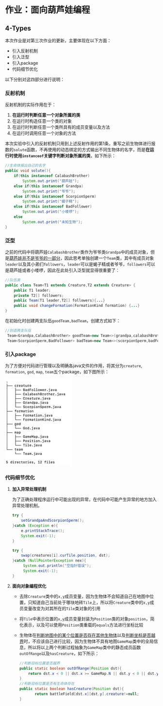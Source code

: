 # 作业：面向葫芦娃编程

## 4-Types

本次作业是对第三次作业的更新，主要体现在以下方面：

* 引入反射机制
* 引入泛型
* 引入package
* 代码细节优化

以下分别对这四部分进行说明：

### 反射机制

反射机制的实际作用在于：

1. **在运行时判断任意一个对象所属的类**
2. 在运行时构造任意一个类的对象
3. 在运行时判断任意一个类所具有的成员变量以及方法
4. 在运行时调用任意一个对象的方法

本次实验中引入的反射机制只用到上述反射作用的第1条，重写之前生物体进行报数的`solute`函数，不再使用的动态绑定的方式输出不同生物体的名字，而是**在运行时使用`instanceof`关键字判断对象所属的类**，如下所示：

```java
//生命体报出自己的名字
public void solute(){
    if(this instanceof CalabashBrother)
        System.out.print("葫芦娃");
    else if(this instanceof Grandpa)
        System.out.print("爷爷");
    else if(this instanceof ScorpionSperm)
        System.out.print("蝎子精");
    else if(this instanceof BadFollower)
        System.out.print("小喽啰");
    else
        System.out.print("未知生物");
}
```

### 泛型

之前的代码中将葫芦娃`CalabashBrother`类作为爷爷类`Grandpa`中的成员对象，但是<u>葫芦娃并不是爷爷的一部分</u>，因此思考单独创建一个`Team`类，其中有成员对象`leader`以及其小弟们`followers`，`leader`可以是蝎子精或者爷爷，`followers`可以是葫芦娃或者小喽啰，因此在此处引入泛型就显得很重要了：

```java
//队伍类
public class Team<T1 extends Creature,T2 extends Creature> {
    public T1 leader;
    private T2[] followers;
    public Team(T1 leader,T2[] followers){...}
    public void changeFormation(FormationKind formation) {...}
}
```

在初始化时创建两支队伍`goodTeam,badTeam`，创建方式如下：

```java
//创造两支队伍
 Team<Grandpa,CalabashBrother> goodTeam=new Team<>(grandpa,calabashBrothers);
 Team<ScorpionSperm,BadFollower> badTeam=new Team<>(scorpionSperm,badFollowers);
```

### 引入package

为了方便对代码进行管理以及明确各java文件的作用，将其分为`creature`, `formation`, `god`, `map`, `team`五个package，如下图所示：

<img src="4-Types/闫雨呼-161220154/1.png" alt="image-20191030145830713" style="zoom:50%;" />

### 代码细节优化

1. **加入异常处理机制**

   为了正确处理程序运行中可能出现的异常，在代码中可能产生异常的地方加入异常处理机制。

   ```java
   try {
       setGrandpaAndScorpionSperm();
   }catch (Exception e){
       e.printStackTrace();
       System.exit(-1);
   }
   ```

   ```java
   try {
       swap(creatures[i].curTile.position, dst);
   }catch (NullPointerException nex){
   		System.out.println("空指针错误");
   		System.exit(-1);
   }
   ```

2. **面向对象编程优化**

   * 去除`Creature`类中的`x,y`成员变量，因为生物体不会知道自己在地图中位置，只知道自己当前处于哪块地砖`Tile`上，所以将`Creature`类中的`x,y`成员变量改变为对其所在的`Tile`类对象的引用

   * 将`Tile`中表示位置的`x,y`成员变量封装为`Position`类的对象`position`，简化表示，以及可以使用`Position`类重载的`equals`方法进行坐标比较

   * 生物体在<u>判断地图中的某个位置是否存在其他生物体</u>以及<u>判断坐标是否越界</u>时，不应该自己进行比较，因为生物体不具有地图`GameMap`类中的全局信息，所以将以上两个判断过程抽象为`GameMap`类中的静态成员函数`outOfRange`以及`hasCreature`，如下所示：

     ```java
     //判断目标位置是否越界
     public static boolean outOfRange(Position dst){
         return dst.x < 0 || dst.x >= GameMap.N || dst.y < 0 || dst.y >= GameMap.N;
     }
     //判断目标位置是否有生命体存在
     public static boolean hasCreature(Position dst){
        	return battleField[dst.x][dst.y].creature!=null;
     }
     ```

     

   
